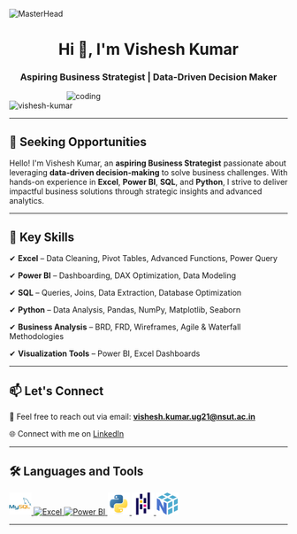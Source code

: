 ![MasterHead](https://camo.githubusercontent.com/f5a8ba4f28fe3ec8d5eb73dfa2303873b5d7122fb1ba08a5946e24d6c13e82c4/68747470733a2f2f6d656469612e6c6963646e2e636f6d2f646d732f696d6167652f4334443132415145536a37322d733567454b672f61727469636c652d636f7665725f696d6167652d736872696e6b5f3630305f323030302f302f313632363735333836373131303f653d3231343734383336343726763d6265746126743d4b6637594175775a74794347594c4e63682d4d676335654f432d376837754c5f646e424149677341465251)

<h1 align="center">Hi 👋, I'm Vishesh Kumar</h1>
<h3 align="center">Aspiring Business Strategist | Data-Driven Decision Maker</h3>

<img align="right" alt="coding" width="400" src="https://i.pinimg.com/originals/81/17/8b/81178b47a8598f0c81c4799f2cdd4057.gif">

<p align="left"> <img src="https://komarev.com/ghpvc/?username=vishesh-kumar&label=Profile%20views&color=0e75b6&style=flat" alt="vishesh-kumar" /> </p>

---

## 🚀 Seeking Opportunities

Hello! I'm Vishesh Kumar, an **aspiring Business Strategist** passionate about leveraging **data-driven decision-making** to solve business challenges. With hands-on experience in **Excel**, **Power BI**, **SQL**, and **Python**, I strive to deliver impactful business solutions through strategic insights and advanced analytics.

---

## 🔹 Key Skills

✔ **Excel** – Data Cleaning, Pivot Tables, Advanced Functions, Power Query

✔ **Power BI** – Dashboarding, DAX Optimization, Data Modeling

✔ **SQL** – Queries, Joins, Data Extraction, Database Optimization

✔ **Python** – Data Analysis, Pandas, NumPy, Matplotlib, Seaborn

✔ **Business Analysis** – BRD, FRD, Wireframes, Agile & Waterfall Methodologies

✔ **Visualization Tools** – Power BI, Excel Dashboards

---

## 📫 Let's Connect

📩 Feel free to reach out via email: **vishesh.kumar.ug21@nsut.ac.in**

🌐 Connect with me on [LinkedIn](https://www.linkedin.com/in/vishesh-kumar-53b553346/)

---

## 🛠️ Languages and Tools

<p align="left">
  <a href="https://www.mysql.com/" target="_blank"> <img src="https://raw.githubusercontent.com/devicons/devicon/master/icons/mysql/mysql-original-wordmark.svg" alt="MySQL" width="40" height="40" /> </a>
  <a href="https://www.microsoft.com/en-us/microsoft-365/excel" target="_blank"> <img src="https://cdn.worldvectorlogo.com/logos/microsoft-excel-2013.svg" alt="Excel" width="40" height="40" /> </a>
  <a href="https://powerbi.microsoft.com/en-us/" target="_blank"> <img src="https://upload.wikimedia.org/wikipedia/commons/c/cf/New_Power_BI_Logo.svg" alt="Power BI" width="40" height="40" /> </a>
  <a href="https://www.python.org" target="_blank"> <img src="https://raw.githubusercontent.com/devicons/devicon/master/icons/python/python-original.svg" alt="Python" width="40" height="40" /> </a>
  <a href="https://pandas.pydata.org/" target="_blank"> <img src="https://raw.githubusercontent.com/devicons/devicon/master/icons/pandas/pandas-original.svg" alt="Pandas" width="40" height="40" /> </a>
  <a href="https://numpy.org/" target="_blank"> <img src="https://raw.githubusercontent.com/devicons/devicon/master/icons/numpy/numpy-original.svg" alt="NumPy" width="40" height="40" /> </a>
</p>

---
